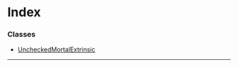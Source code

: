 

# Index

### Classes

* [UncheckedMortalExtrinsic](../classes/_uncheckedmortalextrinsic_.uncheckedmortalextrinsic.md)

---

